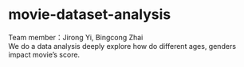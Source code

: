 # movie-dataset-analysis  
Team member：Jirong Yi, Bingcong Zhai  
We do a data analysis deeply explore how do different ages, genders impact movie’s score.  
